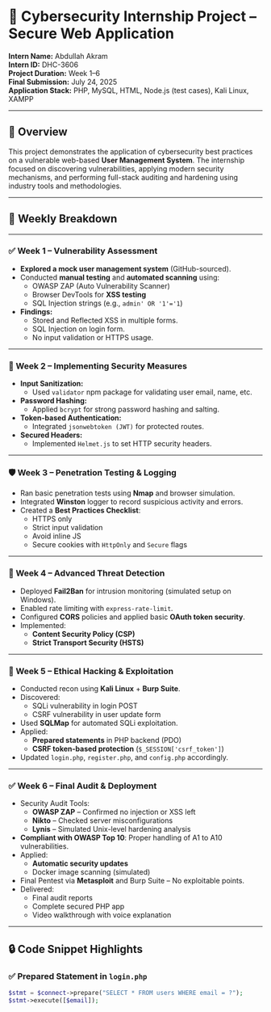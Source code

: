 # 🔐 Cybersecurity Internship Project – Secure Web Application  
**Intern Name:** Abdullah Akram  
**Intern ID:** DHC-3606  
**Project Duration:** Week 1–6  
**Final Submission:** July 24, 2025  
**Application Stack:** PHP, MySQL, HTML, Node.js (test cases), Kali Linux, XAMPP  

---

## 📌 Overview

This project demonstrates the application of cybersecurity best practices on a vulnerable web-based **User Management System**. The internship focused on discovering vulnerabilities, applying modern security mechanisms, and performing full-stack auditing and hardening using industry tools and methodologies.  

---

## 📅 Weekly Breakdown

---

### ✅ Week 1 – Vulnerability Assessment  

- **Explored a mock user management system** (GitHub-sourced).
- Conducted **manual testing** and **automated scanning** using:
  - OWASP ZAP (Auto Vulnerability Scanner)
  - Browser DevTools for **XSS testing**
  - SQL Injection strings (e.g., `admin' OR '1'='1`)
- **Findings:**
  - Stored and Reflected XSS in multiple forms.
  - SQL Injection on login form.
  - No input validation or HTTPS usage.

---

### 🔧 Week 2 – Implementing Security Measures  

- **Input Sanitization:**
  - Used `validator` npm package for validating user email, name, etc.
- **Password Hashing:**
  - Applied `bcrypt` for strong password hashing and salting.
- **Token-based Authentication:**
  - Integrated `jsonwebtoken (JWT)` for protected routes.
- **Secured Headers:**
  - Implemented `Helmet.js` to set HTTP security headers.

---

### 🛡️ Week 3 – Penetration Testing & Logging  

- Ran basic penetration tests using **Nmap** and browser simulation.
- Integrated **Winston** logger to record suspicious activity and errors.
- Created a **Best Practices Checklist**:
  - HTTPS only
  - Strict input validation
  - Avoid inline JS
  - Secure cookies with `HttpOnly` and `Secure` flags

---

### 🧠 Week 4 – Advanced Threat Detection  

- Deployed **Fail2Ban** for intrusion monitoring (simulated setup on Windows).
- Enabled rate limiting with `express-rate-limit`.
- Configured **CORS** policies and applied basic **OAuth token security**.
- Implemented:
  - **Content Security Policy (CSP)**
  - **Strict Transport Security (HSTS)**

---

### 🧪 Week 5 – Ethical Hacking & Exploitation  

- Conducted recon using **Kali Linux** + **Burp Suite**.
- Discovered:
  - SQLi vulnerability in login POST
  - CSRF vulnerability in user update form
- Used **SQLMap** for automated SQLi exploitation.
- Applied:
  - **Prepared statements** in PHP backend (PDO)
  - **CSRF token-based protection** (`$_SESSION['csrf_token']`)
- Updated `login.php`, `register.php`, and `config.php` accordingly.

---

### ✅ Week 6 – Final Audit & Deployment  

- Security Audit Tools:
  - **OWASP ZAP** – Confirmed no injection or XSS left
  - **Nikto** – Checked server misconfigurations
  - **Lynis** – Simulated Unix-level hardening analysis
- **Compliant with OWASP Top 10**: Proper handling of A1 to A10 vulnerabilities.
- Applied:
  - **Automatic security updates**
  - Docker image scanning (simulated)
- Final Pentest via **Metasploit** and Burp Suite – No exploitable points.
- Delivered:
  - Final audit reports
  - Complete secured PHP app
  - Video walkthrough with voice explanation

---

## 🔒 Code Snippet Highlights

### ✅ Prepared Statement in `login.php`

```php
$stmt = $connect->prepare("SELECT * FROM users WHERE email = ?");
$stmt->execute([$email]);
